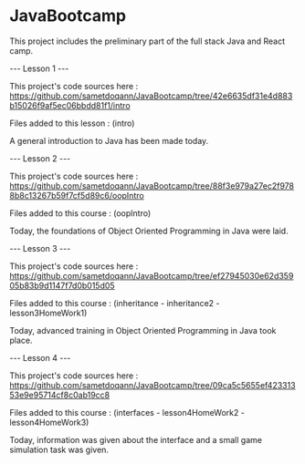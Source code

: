 # JavaBootcamp
This project includes the preliminary part of the full stack Java and React camp.


--- Lesson 1 ---

This project's code sources here : https://github.com/sametdoqann/JavaBootcamp/tree/42e6635df31e4d883b15026f9af5ec06bbdd81f1/intro

Files added to this lesson : (intro)

A general introduction to Java has been made today.


--- Lesson 2 ---

This project's code sources here : https://github.com/sametdoqann/JavaBootcamp/tree/88f3e979a27ec2f9788b8c13267b59f7cf5d89c6/oopIntro

Files added to this course : (oopIntro)

Today, the foundations of Object Oriented Programming in Java were laid.


--- Lesson 3 ---

This project's code sources here : https://github.com/sametdoqann/JavaBootcamp/tree/ef27945030e62d35905b83b9d1147f7d0b015d05

Files added to this course : (inheritance - inheritance2 - lesson3HomeWork1)

Today, advanced training in Object Oriented Programming in Java took place.


--- Lesson 4 ---

This project's code sources here : https://github.com/sametdoqann/JavaBootcamp/tree/09ca5c5655ef42331353e9e95714cf8c0ab19cc8

Files added to this course : (interfaces - lesson4HomeWork2 - lesson4HomeWork3)

Today, information was given about the interface and a small game simulation task was given.
